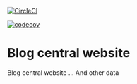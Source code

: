 [![CircleCI](https://circleci.com/gh/scrumteam1/IID_Blog.svg?style=svg)](https://app.circleci.com/pipelines/github/scrumteam1/IID_Blog)

[![codecov](https://codecov.io/gh/scrumteam1/IID_Blog/branch/master/graph/badge.svg?token=wLSS1dKIms)](https://codecov.io/gh/scrumteam1/IID_Blog)


# Blog central website

Blog central website ...
And other data
